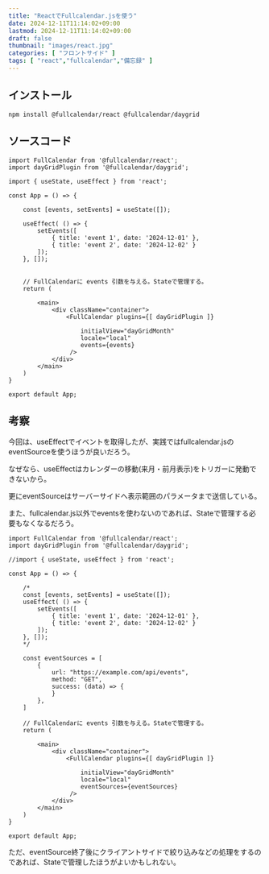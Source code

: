 ```yaml
---
title: "ReactでFullcalendar.jsを使う"
date: 2024-12-11T11:14:02+09:00
lastmod: 2024-12-11T11:14:02+09:00
draft: false
thumbnail: "images/react.jpg"
categories: [ "フロントサイド" ]
tags: [ "react","fullcalendar","備忘録" ]
---
```


## インストール

```
npm install @fullcalendar/react @fullcalendar/daygrid
```

## ソースコード

```
import FullCalendar from '@fullcalendar/react';
import dayGridPlugin from '@fullcalendar/daygrid';

import { useState, useEffect } from 'react';

const App = () => {

    const [events, setEvents] = useState([]);

    useEffect( () => {
        setEvents([
            { title: 'event 1', date: '2024-12-01' },
            { title: 'event 2', date: '2024-12-02' }
        ]);
    }, []);


    // FullCalendarに events 引数を与える。Stateで管理する。
    return (

        <main>
            <div className="container">
                <FullCalendar plugins={[ dayGridPlugin ]}

                    initialView="dayGridMonth"
                    locale="local"
                    events={events}
                 />
            </div>
        </main>
    )
}

export default App;
```

## 考察

今回は、useEffectでイベントを取得したが、実践ではfullcalendar.jsのeventSourceを使うほうが良いだろう。

なぜなら、useEffectはカレンダーの移動(来月・前月表示)をトリガーに発動できないから。

更にeventSourceはサーバーサイドへ表示範囲のパラメータまで送信している。

また、fullcalendar.js以外でeventsを使わないのであれば、Stateで管理する必要もなくなるだろう。

```
import FullCalendar from '@fullcalendar/react';
import dayGridPlugin from '@fullcalendar/daygrid';

//import { useState, useEffect } from 'react';

const App = () => {

    /*
    const [events, setEvents] = useState([]);
    useEffect( () => {
        setEvents([
            { title: 'event 1', date: '2024-12-01' },
            { title: 'event 2', date: '2024-12-02' }
        ]);
    }, []);
    */

    const eventSources = [
        {
            url: "https://example.com/api/events",
            method: "GET",
            success: (data) => {
            }
        },
    ]

    // FullCalendarに events 引数を与える。Stateで管理する。
    return (

        <main>
            <div className="container">
                <FullCalendar plugins={[ dayGridPlugin ]}

                    initialView="dayGridMonth"
                    locale="local"
                    eventSources={eventSources}
                 />
            </div>
        </main>
    )
}

export default App;
```

ただ、eventSource終了後にクライアントサイドで絞り込みなどの処理をするのであれば、Stateで管理したほうがよいかもしれない。

